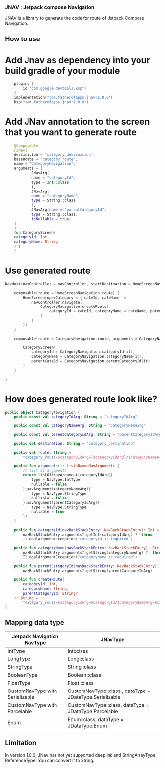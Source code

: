 ### JNAV : Jetpack compose Navigation 
JNAV is a library to generate the code for route of Jetpack Compose Navigation.

## How to use
#  Add Jnav as dependency into your build gradle of your module
```kotlin
    plugins {
        id("com.google.devtools.ksp")
    }
    implementation("com.fatherofapps:jnav:1.0.0")
    ksp("com.fatherofapps:jnav:1.0.0")
```

# Add JNav annotation to the screen that you want to generate route
```kotlin
    @Composable
    @JNav(
    destination = "category_destination",
    baseRoute = "category_route",
    name = "CategoryNavigation",
    arguments = [
            JNavArg(
            name = "categoryId",
            type = Int::class
            ),
            JNavArg(
            name = "categoryName",
            type = String::class
            ),
            JNavArg(name = "parentCategoryId",
            type = String::class,
            isNullable = true)
    ]
    )
    fun CategoryScreen(
    categoryId: Int,
    categoryName: String
    ) {
    }
```

# Use generated route
```kotlin
NavHost(navController = navController, startDestination = HomeScreenNavigation.route) {

    composable(route = HomeScreenNavigation.route) {
        HomeScreen(openCategory = { cateId, cateName ->
            navController.navigate(
                CategoryNavigation.createRoute(
                    categoryId = cateId, categoryName = cateName, parentCategoryId = null
                )
            )
        })
    }

    composable(route = CategoryNavigation.route, arguments = CategoryNavigation.arguments()) {

        CategoryScreen(
            categoryId = CategoryNavigation.categoryId(it),
            categoryName = CategoryNavigation.categoryName(it),
            parentCateId = CategoryNavigation.parentCategoryId(it)
        )
    }

}
```

# How does generated route look like?
```kotlin
public object CategoryNavigation {
    public const val categoryIdArg: String = "categoryIdArg"

    public const val categoryNameArg: String = "categoryNameArg"

    public const val parentCategoryIdArg: String = "parentCategoryIdArg"

    public val destination: String = "category_destination"

    public val route: String =
        "category_route/$categoryIdArg={$categoryIdArg}/$categoryNameArg={$categoryNameArg}?$parentCategoryIdArg={$parentCategoryIdArg}"

    public fun arguments(): List<NamedNavArgument> {
        // list of arguments
        return listOf(navArgument(categoryIdArg){
            type = NavType.IntType
            nullable = false
        },navArgument(categoryNameArg){
            type = NavType.StringType
            nullable = false
        },navArgument(parentCategoryIdArg){
            type = NavType.StringType
            nullable = true
        })
    }

    public fun categoryId(navBackStackEntry: NavBackStackEntry): Int =
        navBackStackEntry.arguments?.getInt(categoryIdArg) ?: throw
        IllegalArgumentException("categoryId is required")

    public fun categoryName(navBackStackEntry: NavBackStackEntry): String =
        navBackStackEntry.arguments?.getString(categoryNameArg) ?: throw
        IllegalArgumentException("categoryName is required")

    public fun parentCategoryId(navBackStackEntry: NavBackStackEntry): String? =
        navBackStackEntry.arguments?.getString(parentCategoryIdArg)

    public fun createRoute(
        categoryId: Int,
        categoryName: String,
        parentCategoryId: String?,
    ): String =
        "category_route/$categoryIdArg=$categoryId/$categoryNameArg=$categoryName?$parentCategoryIdArg=$parentCategoryId"
}
```

## Mapping data type
| Jetpack Navigation NavType | JNavType                                                 | 
|----------------------------|----------------------------------------------------------| 
| IntType                    | Int::class                                               |
| LongType                   | Long::class                                              |
| StringType                 | String::class                                            |
| BooleanType                | Boolean::class                                           |
| FloatType                  | Float::class                                             |
| CustomNavType with Serializable   | CustomNavType::class , dataType = JDataType.Serializable |
| CustomNavType with Parcelable | CustomNavType::class, dataType = JDataType.Parcelable |
| Enum | Enum::class, dataType = JDataType.Enum |

## Limitation
In version 1.0.0, JNav has not yet supported deeplink and StringArrayType, ReferenceType. You can convert it to String.